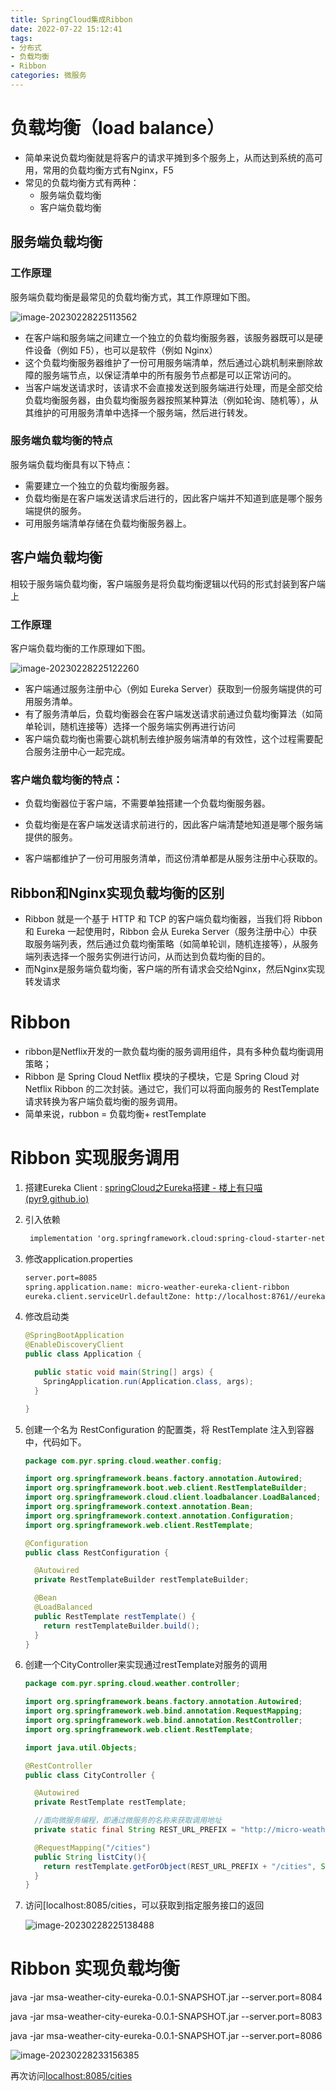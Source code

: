 ```yaml
---
title: SpringCloud集成Ribbon
date: 2022-07-22 15:12:41
tags:
- 分布式
- 负载均衡
- Ribbon
categories: 微服务
---
```


# 负载均衡（load balance）

- 简单来说负载均衡就是将客户的请求平摊到多个服务上，从而达到系统的高可用，常用的负载均衡方式有Nginx，F5
- 常见的负载均衡方式有两种：
  - 服务端负载均衡
  - 客户端负载均衡

## 服务端负载均衡

### 工作原理

服务端负载均衡是最常见的负载均衡方式，其工作原理如下图。

![image-20230228225113562](https://panyuro.oss-cn-beijing.aliyuncs.com/image-20230228225113562.png)

- 在客户端和服务端之间建立一个独立的负载均衡服务器，该服务器既可以是硬件设备（例如 F5），也可以是软件（例如 Nginx）
- 这个负载均衡服务器维护了一份可用服务端清单，然后通过心跳机制来删除故障的服务端节点，以保证清单中的所有服务节点都是可以正常访问的。
- 当客户端发送请求时，该请求不会直接发送到服务端进行处理，而是全部交给负载均衡服务器，由负载均衡服务器按照某种算法（例如轮询、随机等），从其维护的可用服务清单中选择一个服务端，然后进行转发。



### 服务端负载均衡的特点

服务端负载均衡具有以下特点：

- 需要建立一个独立的负载均衡服务器。
- 负载均衡是在客户端发送请求后进行的，因此客户端并不知道到底是哪个服务端提供的服务。
- 可用服务端清单存储在负载均衡服务器上。



## 客户端负载均衡

相较于服务端负载均衡，客户端服务是将负载均衡逻辑以代码的形式封装到客户端上

### 工作原理

客户端负载均衡的工作原理如下图。

![image-20230228225122260](https://panyuro.oss-cn-beijing.aliyuncs.com/image-20230228225122260.png)

- 客户端通过服务注册中心（例如 Eureka Server）获取到一份服务端提供的可用服务清单。
- 有了服务清单后，负载均衡器会在客户端发送请求前通过负载均衡算法（如简单轮训，随机连接等）选择一个服务端实例再进行访问
- 客户端负载均衡也需要心跳机制去维护服务端清单的有效性，这个过程需要配合服务注册中心一起完成。



### 客户端负载均衡的特点：

- 负载均衡器位于客户端，不需要单独搭建一个负载均衡服务器。

- 负载均衡是在客户端发送请求前进行的，因此客户端清楚地知道是哪个服务端提供的服务。

- 客户端都维护了一份可用服务清单，而这份清单都是从服务注册中心获取的。

  

## Ribbon和Nginx实现负载均衡的区别

- Ribbon 就是一个基于 HTTP 和 TCP 的客户端负载均衡器，当我们将 Ribbon 和 Eureka 一起使用时，Ribbon 会从 Eureka Server（服务注册中心）中获取服务端列表，然后通过负载均衡策略（如简单轮训，随机连接等），从服务端列表选择一个服务实例进行访问，从而达到负载均衡的目的。
- 而Nginx是服务端负载均衡，客户端的所有请求会交给Nginx，然后Nginx实现转发请求



# Ribbon

- ribbon是Netflix开发的一款负载均衡的服务调用组件，具有多种负载均衡调用策略； 
- Ribbon 是 Spring Cloud Netflix 模块的子模块，它是 Spring Cloud 对 Netflix Ribbon 的二次封装。通过它，我们可以将面向服务的 RestTemplate请求转换为客户端负载均衡的服务调用。
- 简单来说，rubbon = 负载均衡+ restTemplate



# Ribbon 实现服务调用

1. 搭建Eureka Client : [springCloud之Eureka搭建 - 楼上有只喵 (pyr9.github.io)](https://pyr9.github.io/2022/08/17/springCloud之Eureka搭建/)

2. 引入依赖

   ```xml
   	implementation 'org.springframework.cloud:spring-cloud-starter-netflix-ribbon'
   ```

3. 修改application.properties

   ```xml
   server.port=8085
   spring.application.name: micro-weather-eureka-client-ribbon
   eureka.client.serviceUrl.defaultZone: http://localhost:8761//eureka/
   ```

4. 修改启动类

   ```java
   @SpringBootApplication
   @EnableDiscoveryClient
   public class Application {
   
     public static void main(String[] args) {
       SpringApplication.run(Application.class, args);
     }
   
   }
   ```

   

5. 创建一个名为 RestConfiguration 的配置类，将 RestTemplate 注入到容器中，代码如下。

   ```java
   package com.pyr.spring.cloud.weather.config;
   
   import org.springframework.beans.factory.annotation.Autowired;
   import org.springframework.boot.web.client.RestTemplateBuilder;
   import org.springframework.cloud.client.loadbalancer.LoadBalanced;
   import org.springframework.context.annotation.Bean;
   import org.springframework.context.annotation.Configuration;
   import org.springframework.web.client.RestTemplate;
   
   @Configuration
   public class RestConfiguration {
   
     @Autowired
     private RestTemplateBuilder restTemplateBuilder;
   
     @Bean
     @LoadBalanced
     public RestTemplate restTemplate() {
       return restTemplateBuilder.build();
     }
   }
   ```

5. 创建一个CityController来实现通过restTemplate对服务的调用

   ```java
   package com.pyr.spring.cloud.weather.controller;
   
   import org.springframework.beans.factory.annotation.Autowired;
   import org.springframework.web.bind.annotation.RequestMapping;
   import org.springframework.web.bind.annotation.RestController;
   import org.springframework.web.client.RestTemplate;
   
   import java.util.Objects;
   
   @RestController
   public class CityController {
   
     @Autowired
     private RestTemplate restTemplate;
   
     //面向微服务编程，即通过微服务的名称来获取调用地址
     private static final String REST_URL_PREFIX = "http://micro-weather-city-eureka";
   
     @RequestMapping("/cities")
     public String listCity(){
       return restTemplate.getForObject(REST_URL_PREFIX + "/cities", String.class);
     }
   }
   ```

6. 访问[localhost:8085/cities，可以获取到指定服务接口的返回

   ![image-20230228225138488](https://panyuro.oss-cn-beijing.aliyuncs.com/image-20230228225138488.png)



# Ribbon 实现负载均衡

java -jar msa-weather-city-eureka-0.0.1-SNAPSHOT.jar --server.port=8084

java -jar msa-weather-city-eureka-0.0.1-SNAPSHOT.jar --server.port=8083

java -jar msa-weather-city-eureka-0.0.1-SNAPSHOT.jar --server.port=8086

![image-20230228233156385](https://panyuro.oss-cn-beijing.aliyuncs.com/image-20230228233156385.png)

再次访问[localhost:8085/cities](http://localhost:8085/cities)
